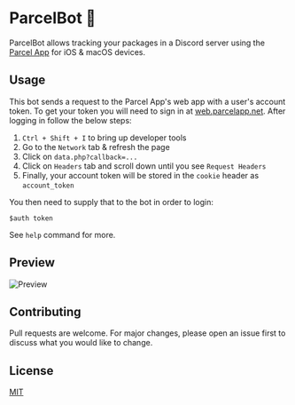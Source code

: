 # ParcelBot 🚚

ParcelBot allows tracking your packages in a Discord server using the [Parcel App](https://parcelapp.net/) for iOS & macOS devices.



## Usage

This bot sends a request to the Parcel App's web app with a user's account token. To get your token you will need to sign in at [web.parcelapp.net](https://web.parcelapp.net/). After logging in follow the below steps:

1. `Ctrl + Shift + I` to bring up developer tools
2. Go to the `Network` tab & refresh the page
3. Click on `data.php?callback=...`
4. Click on `Headers` tab and scroll down until you see `Request Headers`
5. Finally, your account token will be stored in the `cookie` header as `account_token`

You then need to supply that to the bot in order to login:
```
$auth token
```
See `help` command for more.

## Preview
![Preview](https://i.gyazo.com/ce771d1d26ba137fa81d90c4582e27cc.png)

## Contributing
Pull requests are welcome. For major changes, please open an issue first to discuss what you would like to change.

## License
[MIT](https://choosealicense.com/licenses/mit/)
